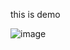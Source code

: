 this is demo 

![image](https://github.com/user-attachments/assets/31cd4450-1125-4fc5-8321-46c1c90a17f0)

